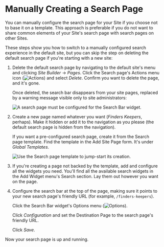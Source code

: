 # Manually Creating a Search Page

You can manually configure the search page for your Site if you choose not to base it on a template. This approach is preferable if you do not want to share common elements of your Site's search page with search pages on other Sites.

These steps show you how to switch to a manually configured search experience in the default site, but you can skip the step on deleting the default search page if you're starting with a new site:

1. Delete the default search page by navigating to the default site's menu and clicking *Site Builder* &rarr; *Pages*. Click the Search page's Actions menu icon (![Actions](../../images/icon-actions.png)) and select *Delete*. Confirm you want to delete the page, and it's gone.

    Once deleted, the search bar disappears from your site pages, replaced by a warning message visible only to site administrators:

    ![A search page must be configured for the Search Bar widget.](./working-with-search-pages/images/06.png)

1. Create a new page named whatever you want (_Finders Keepers_, perhaps). Make it hidden or add it to the navigation as you please (the default search page is hidden from the navigation).

    If you want a pre-configured search page, create it from the Search page template. Find the template in the Add Site Page form. It's under *Global Templates*.

    ![Use the Search page template to jump-start its creation.](./working-with-search-pages/images/07.png)

1. If you're creating a page not backed by the template, add and configure all the widgets you need. You'll find all the available search widgets in the Add Widget menu's Search section. Lay them out however you want on the page.

1. Configure the search bar at the top of the page, making sure it points to your new search page's friendly URL (for example, `/finders-keepers`). 

    Click the Search Bar widget's Options menu (![Options](../../images/icon-widget-options.png)).

    Click *Configuration* and set the Destination Page to the search page's friendly URL.

    Click *Save*.

Now your search page is up and running.
